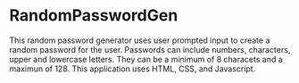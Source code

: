 # RandomPasswordGen

This random password generator uses user prompted input to create a random password for the user.  Passwords can include numbers, characters, upper and lowercase letters. They can be a minimum of 8 characets and a maximun of 128.  This application uses HTML, CSS, and Javascript.
